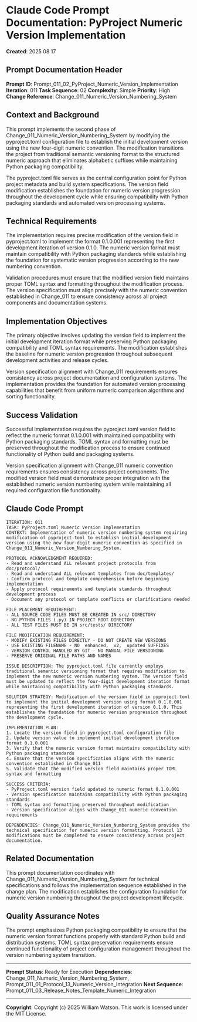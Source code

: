 # Claude Code Prompt Documentation: PyProject Numeric Version Implementation

**Created**: 2025 08 17

## Prompt Documentation Header

**Prompt ID**: Prompt_011_02_PyProject_Numeric_Version_Implementation
**Iteration**: 011
**Task Sequence**: 02
**Complexity**: Simple
**Priority**: High
**Change Reference**: Change_011_Numeric_Version_Numbering_System

## Context and Background

This prompt implements the second phase of Change_011_Numeric_Version_Numbering_System by modifying the pyproject.toml configuration file to establish the initial development version using the new four-digit numeric convention. The modification transitions the project from traditional semantic versioning format to the structured numeric approach that eliminates alphabetic suffixes while maintaining Python packaging compatibility.

The pyproject.toml file serves as the central configuration point for Python project metadata and build system specifications. The version field modification establishes the foundation for numeric version progression throughout the development cycle while ensuring compatibility with Python packaging standards and automated version processing systems.

## Technical Requirements

The implementation requires precise modification of the version field in pyproject.toml to implement the format 0.1.0.001 representing the first development iteration of version 0.1.0. The numeric version format must maintain compatibility with Python packaging standards while establishing the foundation for systematic version progression according to the new numbering convention.

Validation procedures must ensure that the modified version field maintains proper TOML syntax and formatting throughout the modification process. The version specification must align precisely with the numeric convention established in Change_011 to ensure consistency across all project components and documentation systems.

## Implementation Objectives

The primary objective involves updating the version field to implement the initial development iteration format while preserving Python packaging compatibility and TOML syntax requirements. The modification establishes the baseline for numeric version progression throughout subsequent development activities and release cycles.

Version specification alignment with Change_011 requirements ensures consistency across project documentation and configuration systems. The implementation provides the foundation for automated version processing capabilities that benefit from uniform numeric comparison algorithms and sorting functionality.

## Success Validation

Successful implementation requires the pyproject.toml version field to reflect the numeric format 0.1.0.001 with maintained compatibility with Python packaging standards. TOML syntax and formatting must be preserved throughout the modification process to ensure continued functionality of Python build and packaging systems.

Version specification alignment with Change_011 numeric convention requirements ensures consistency across project components. The modified version field must demonstrate proper integration with the established numeric version numbering system while maintaining all required configuration file functionality.

## Claude Code Prompt

```
ITERATION: 011
TASK: PyProject.toml Numeric Version Implementation
CONTEXT: Implementation of numeric version numbering system requiring modification of pyproject.toml to establish initial development version using the new four-digit numeric convention as specified in Change_011_Numeric_Version_Numbering_System.

PROTOCOL ACKNOWLEDGMENT REQUIRED:
- Read and understand ALL relevant project protocols from doc/protocol/
- Read and understand ALL relevant templates from doc/templates/
- Confirm protocol and template comprehension before beginning implementation
- Apply protocol requirements and template standards throughout development process
- Document any protocol or template conflicts or clarifications needed

FILE PLACEMENT REQUIREMENT:
- ALL SOURCE CODE FILES MUST BE CREATED IN src/ DIRECTORY
- NO PYTHON FILES (.py) IN PROJECT ROOT DIRECTORY
- ALL TEST FILES MUST BE IN src/tests/ DIRECTORY

FILE MODIFICATION REQUIREMENT:
- MODIFY EXISTING FILES DIRECTLY - DO NOT CREATE NEW VERSIONS
- USE EXISTING FILENAME - NO _enhanced, _v2, _updated SUFFIXES
- VERSION CONTROL HANDLED BY GIT - NO MANUAL FILE VERSIONING
- PRESERVE ORIGINAL FILE PATHS AND NAMES

ISSUE DESCRIPTION: The pyproject.toml file currently employs traditional semantic versioning format that requires modification to implement the new numeric version numbering system. The version field must be updated to reflect the four-digit development iteration format while maintaining compatibility with Python packaging standards.

SOLUTION STRATEGY: Modification of the version field in pyproject.toml to implement the initial development version using format 0.1.0.001 representing the first development iteration of version 0.1.0. This establishes the foundation for numeric version progression throughout the development cycle.

IMPLEMENTATION PLAN:
1. Locate the version field in pyproject.toml configuration file
2. Update version value to implement initial development iteration format 0.1.0.001
3. Verify that the numeric version format maintains compatibility with Python packaging standards
4. Ensure that the version specification aligns with the numeric convention established in Change_011
5. Validate that the modified version field maintains proper TOML syntax and formatting

SUCCESS CRITERIA:
- PyProject.toml version field updated to numeric format 0.1.0.001
- Version specification maintains compatibility with Python packaging standards
- TOML syntax and formatting preserved throughout modification
- Version specification aligns with Change_011 numeric convention requirements

DEPENDENCIES: Change_011_Numeric_Version_Numbering_System provides the technical specification for numeric version formatting. Protocol 13 modifications must be completed to ensure consistency across project documentation.
```

## Related Documentation

This prompt documentation coordinates with Change_011_Numeric_Version_Numbering_System for technical specifications and follows the implementation sequence established in the change plan. The modification establishes the configuration foundation for numeric version numbering throughout the project development lifecycle.

## Quality Assurance Notes

The prompt emphasizes Python packaging compatibility to ensure that the numeric version format functions properly with standard Python build and distribution systems. TOML syntax preservation requirements ensure continued functionality of project configuration management throughout the version numbering system transition.

---

**Prompt Status**: Ready for Execution
**Dependencies**: Change_011_Numeric_Version_Numbering_System, Prompt_011_01_Protocol_13_Numeric_Version_Integration
**Next Sequence**: Prompt_011_03_Release_Notes_Template_Numeric_Integration

---

**Copyright**: Copyright (c) 2025 William Watson. This work is licensed under the MIT License.
